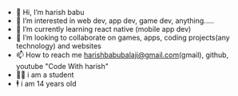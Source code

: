 - 👋 Hi, I’m harish babu
- 👀 I’m interested in web dev, app dev, game dev, anything.....
- 🌱 I’m currently learning react native (mobile app dev)
- 💞️ I’m looking to collaborate on games, apps, coding projects(any technology) and websites
- 📫 How to reach me harishbabubalaji@gmail.com(gmail), github, youtube "Code With harish"
- 👨‍🎓 i am a student
- 🕴 i am 14 years old

<!---
harishbabu2007/harishbabu2007 is a ✨ special ✨ repository because its `README.md` (this file) appears on your GitHub profile.
You can click the Preview link to take a look at your changes.
--->
